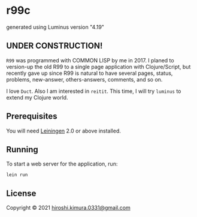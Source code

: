 # r99c

generated using Luminus version "4.19"

## UNDER CONSTRUCTION!

`R99` was programmed with COMMON LISP by me in 2017.
I planed to version-up the old R99 to a single page application
with Clojure/Script, but recently gave up since R99 is natural to have
several pages, status, problems, new-answer, others-answers, comments,
and so on.

I love `Duct`. Also I am interested in `reitit`.
This time, I will try `luminus` to extend my Clojure world.

## Prerequisites

You will need [Leiningen][1] 2.0 or above installed.

[1]: https://github.com/technomancy/leiningen

## Running

To start a web server for the application, run:

    lein run

## License

Copyright © 2021 hiroshi.kimura.0331@gmail.com
